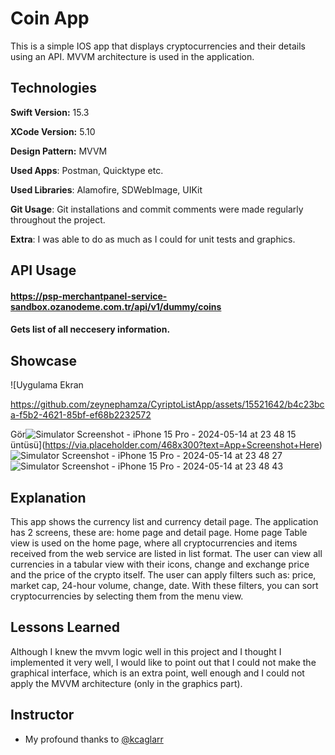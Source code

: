 
# Coin App

This is a simple IOS app that displays cryptocurrencies and their details using an API. MVVM architecture is used in the application.


## Technologies

**Swift Version:** 15.3

**XCode Version:** 5.10

**Design Pattern:** MVVM

**Used Apps**: Postman, Quicktype etc.

**Used Libraries**: Alamofire, SDWebImage, UIKit

**Git Usage**: Git installations and commit comments were made regularly throughout the project. 

**Extra**: I was able to do as much as I could for unit tests and graphics.


  
## API Usage

#### https://psp-merchantpanel-service-sandbox.ozanodeme.com.tr/api/v1/dummy/coins

#### Gets list of all neccesery information.



  
## Showcase

![Uygulama Ekran 

https://github.com/zeynephamza/CyriptoListApp/assets/15521642/b4c23bca-f5b2-4621-85bf-ef68b2232572

Gör![Simulator Screenshot - iPhone 15 Pro - 2024-05-14 at 23 48 15](https://github.com/zeynephamza/CyriptoListApp/assets/15521642/51b35a98-bcfb-41bf-9c41-d01cc9a5378b)
üntüsü](https://via.placeholder.com/468x300?text=App+Screenshot+Here)![Simulator Screenshot - iPhone 15 Pro - 2024-05-14 at 23 48 27](https://github.com/zeynephamza/CyriptoListApp/assets/15521642/49e42a7f-d504-4721-97ce-1c65d081697f)
![Simulator Screenshot - iPhone 15 Pro - 2024-05-14 at 23 48 43](https://github.com/zeynephamza/CyriptoListApp/assets/15521642/b6ebfaed-0b1f-4d79-b5e3-5ff3468e94d3)


  
## Explanation

This app shows the currency list and currency detail page. The application has 2 screens, these are: home page and detail page.
Home page
Table view is used on the home page, where all cryptocurrencies and items received from the web service are listed in list format.
The user can view all currencies in a tabular view with their icons, change and exchange price and the price of the crypto itself.
The user can apply filters such as: price, market cap, 24-hour volume, change, date. With these filters, you can sort cryptocurrencies by selecting them from the menu view.

  
## Lessons Learned

Although I knew the mvvm logic well in this project and I thought I implemented it very well, I would like to point out that I could not make the graphical interface, which is an extra point, well enough and I could not apply the MVVM architecture (only in the graphics part).

  
## Instructor

- My profound thanks to [@kcaglarr](https://www.github.com/kcaglarr) 

  
